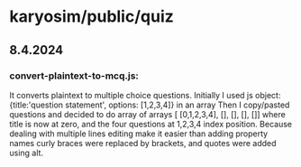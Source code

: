 # karyosim/public/quiz

## 8.4.2024

### convert-plaintext-to-mcq.js: 
It converts plaintext to multiple choice questions.
Initially I used js object: {title:'question statement', options: [1,2,3,4]} in an array
Then I copy/pasted questions and decided to do array of arrays
[ [0,1,2,3,4], [], [], [], []]
where title is now at zero, and the four questions at 1,2,3,4 index position.
Because dealing with multiple lines editing make it easier than adding property names
curly braces were replaced by brackets, and quotes were added using alt.